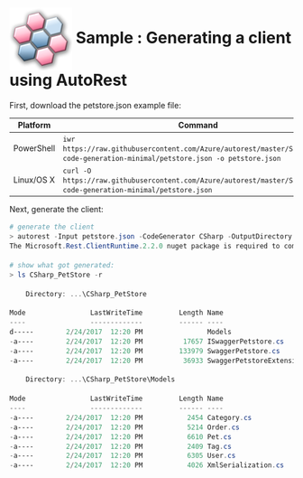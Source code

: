 # <img align="center" src="./images/logo.png"> Sample : Generating a client using AutoRest

First, download the petstore.json example file:

| Platform | Command |
|----|---|
|PowerShell|`iwr https://raw.githubusercontent.com/Azure/autorest/master/Samples/1a-code-generation-minimal/petstore.json -o petstore.json`|
|Linux/OS X|`curl -O https://raw.githubusercontent.com/Azure/autorest/master/Samples/1a-code-generation-minimal/petstore.json`|

Next, generate the client:
 
``` powershell
# generate the client
> autorest -Input petstore.json -CodeGenerator CSharp -OutputDirectory CSharp_PetStore -Namespace PetStore
The Microsoft.Rest.ClientRuntime.2.2.0 nuget package is required to compile the generated code.

# show what got generated:
> ls CSharp_PetStore -r

    Directory: ...\CSharp_PetStore

Mode                LastWriteTime         Length Name
----                -------------         ------ ----
d-----        2/24/2017  12:20 PM                Models
-a----        2/24/2017  12:20 PM          17657 ISwaggerPetstore.cs
-a----        2/24/2017  12:20 PM         133979 SwaggerPetstore.cs
-a----        2/24/2017  12:20 PM          36933 SwaggerPetstoreExtensions.cs

    Directory: ...\CSharp_PetStore\Models

Mode                LastWriteTime         Length Name
----                -------------         ------ ----
-a----        2/24/2017  12:20 PM           2454 Category.cs
-a----        2/24/2017  12:20 PM           5214 Order.cs
-a----        2/24/2017  12:20 PM           6610 Pet.cs
-a----        2/24/2017  12:20 PM           2409 Tag.cs
-a----        2/24/2017  12:20 PM           6305 User.cs
-a----        2/24/2017  12:20 PM           4026 XmlSerialization.cs
``` 

